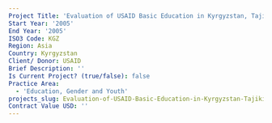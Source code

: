 ```yaml
---
Project Title: 'Evaluation of USAID Basic Education in Kyrgyzstan, Tajikistan, and Uzbekistan'
Start Year: '2005'
End Year: '2005'
ISO3 Code: KGZ
Region: Asia
Country: Kyrgyzstan
Client/ Donor: USAID
Brief Description: ''
Is Current Project? (true/false): false
Practice Area:
  - 'Education, Gender and Youth'
projects_slug: Evaluation-of-USAID-Basic-Education-in-Kyrgyzstan-Tajikistan-and-Uzbekistan
Contract Value USD: ''
---
```

